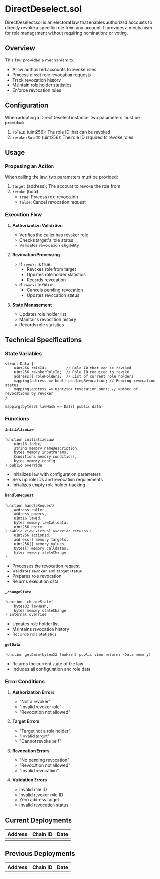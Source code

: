 # DirectDeselect.sol

DirectDeselect.sol is an electoral law that enables authorized accounts to directly revoke a specific role from any account. It provides a mechanism for role management without requiring nominations or voting.

## Overview

This law provides a mechanism to:
- Allow authorized accounts to revoke roles
- Process direct role revocation requests
- Track revocation history
- Maintain role holder statistics
- Enforce revocation rules

## Configuration

When adopting a DirectDeselect instance, two parameters must be provided:

1. `roleID` (uint256): The role ID that can be revoked
2. `revokerRoleID` (uint256): The role ID required to revoke roles

## Usage

### Proposing an Action

When calling the law, two parameters must be provided:

1. `target` (address): The account to revoke the role from
2. `revoke` (bool): 
   - `true`: Process role revocation
   - `false`: Cancel revocation request

### Execution Flow

1. **Authorization Validation**
   - Verifies the caller has revoker role
   - Checks target's role status
   - Validates revocation eligibility

2. **Revocation Processing**
   - If `revoke` is true:
     - Revokes role from target
     - Updates role holder statistics
     - Records revocation
   - If `revoke` is false:
     - Cancels pending revocation
     - Updates revocation status

3. **State Management**
   - Updates role holder list
   - Maintains revocation history
   - Records role statistics

## Technical Specifications

### State Variables

```solidity
struct Data {
    uint256 roleId;         // Role ID that can be revoked
    uint256 revokerRoleId;  // Role ID required to revoke
    address[] roleHolders;  // List of current role holders
    mapping(address => bool) pendingRevocation; // Pending revocation status
    mapping(address => uint256) revocationCount; // Number of revocations by revoker
}

mapping(bytes32 lawHash => Data) public data;
```

### Functions

#### `initializeLaw`
```solidity
function initializeLaw(
    uint16 index,
    string memory nameDescription,
    bytes memory inputParams,
    Conditions memory conditions,
    bytes memory config
) public override
```
- Initializes law with configuration parameters
- Sets up role IDs and revocation requirements
- Initializes empty role holder tracking

#### `handleRequest`
```solidity
function handleRequest(
    address caller,
    address powers,
    uint16 lawId,
    bytes memory lawCalldata,
    uint256 nonce
) public view virtual override returns (
    uint256 actionId,
    address[] memory targets,
    uint256[] memory values,
    bytes[] memory calldatas,
    bytes memory stateChange
)
```
- Processes the revocation request
- Validates revoker and target status
- Prepares role revocation
- Returns execution data

#### `_changeState`
```solidity
function _changeState(
    bytes32 lawHash,
    bytes memory stateChange
) internal override
```
- Updates role holder list
- Maintains revocation history
- Records role statistics

#### `getData`
```solidity
function getData(bytes32 lawHash) public view returns (Data memory)
```
- Returns the current state of the law
- Includes all configuration and role data

### Error Conditions

1. **Authorization Errors**
   - "Not a revoker"
   - "Invalid revoker role"
   - "Revocation not allowed"

2. **Target Errors**
   - "Target not a role holder"
   - "Invalid target"
   - "Cannot revoke self"

3. **Revocation Errors**
   - "No pending revocation"
   - "Revocation not allowed"
   - "Invalid revocation"

4. **Validation Errors**
   - Invalid role ID
   - Invalid revoker role ID
   - Zero address target
   - Invalid revocation status

## Current Deployments

| Address | Chain ID | Date |
| ------- | -------- | ---- |
|         |          |      |

## Previous Deployments

| Address | Chain ID | Date |
| ------- | -------- | ---- |
|         |          |      | 